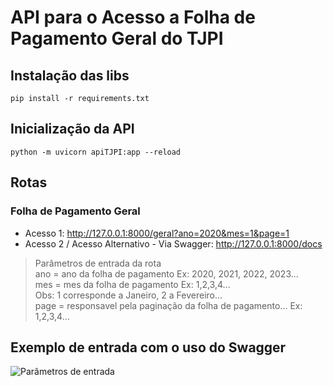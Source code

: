 # API para o Acesso a Folha de Pagamento Geral do TJPI

## Instalação das libs
```pip install -r requirements.txt```

## Inicialização da API
```python -m uvicorn apiTJPI:app --reload```

## Rotas

### Folha de Pagamento Geral
* Acesso 1: http://127.0.0.1:8000/geral?ano=2020&mes=1&page=1
* Acesso 2 / Acesso Alternativo - Via Swagger: http://127.0.0.1:8000/docs

> Parâmetros de entrada da rota </br>
> ano = ano da folha de pagamento Ex: 2020, 2021, 2022, 2023... </br>
> mes = mes da folha de pagamento Ex: 1,2,3,4... </br>Obs: 1 corresponde a Janeiro, 2 a Fevereiro...</br>
> page = responsavel pela paginação da folha de pagamento... Ex: 1,2,3,4...</br>

## Exemplo de entrada com o uso do Swagger
![Parâmetros de entrada](https://imgur.com/d4bEnhJ.png)
